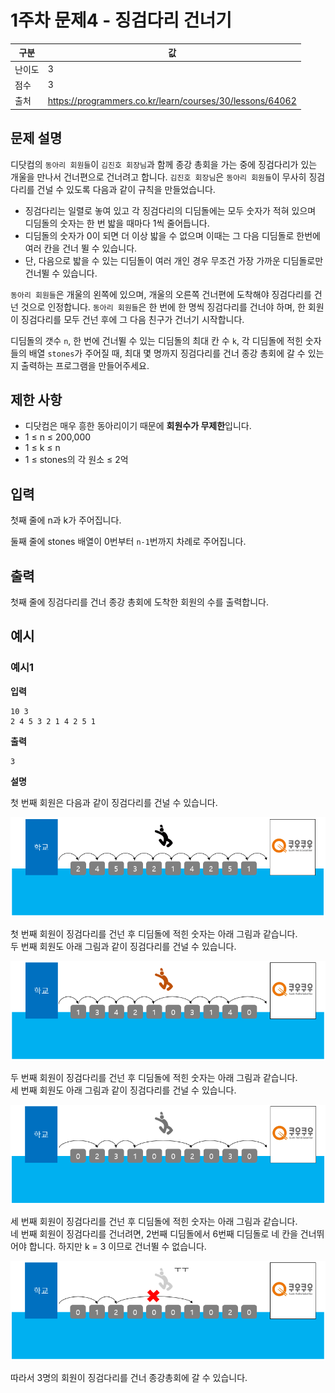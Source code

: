 # 1주차 문제4 - 징검다리 건너기

|구분|값|
|---|---|
|난이도|3|
|점수|3|
|출처|https://programmers.co.kr/learn/courses/30/lessons/64062|

## 문제 설명
디닷컴의 `동아리 회원들`이 `김진호 회장님`과 함께 종강 총회을 가는 중에 징검다리가 있는 개울을 만나서 건너편으로 건너려고 합니다. `김진호 회장님`은 `동아리 회원들`이 무사히 징검다리를 건널 수 있도록 다음과 같이 규칙을 만들었습니다.

- 징검다리는 일렬로 놓여 있고 각 징검다리의 디딤돌에는 모두 숫자가 적혀 있으며 디딤돌의 숫자는 한 번 밟을 때마다 1씩 줄어듭니다.
- 디딤돌의 숫자가 0이 되면 더 이상 밟을 수 없으며 이때는 그 다음 디딤돌로 한번에 여러 칸을 건너 뛸 수 있습니다.
- 단, 다음으로 밟을 수 있는 디딤돌이 여러 개인 경우 무조건 가장 가까운 디딤돌로만 건너뛸 수 있습니다.

`동아리 회원들`은 개울의 왼쪽에 있으며, 개울의 오른쪽 건너편에 도착해야 징검다리를 건넌 것으로 인정합니다.
`동아리 회원들`은 한 번에 한 명씩 징검다리를 건너야 하며, 한 회원이 징검다리를 모두 건넌 후에 그 다음 친구가 건너기 시작합니다.

디딤돌의 갯수 `n`, 한 번에 건너뛸 수 있는 디딤돌의 최대 칸 수 `k`, 각 디딤돌에 적힌 숫자들의 배열 `stones`가 주어질 때, 최대 몇 명까지 징검다리를 건너 종강 총회에 갈 수 있는지 출력하는 프로그램을 만들어주세요.

## 제한 사항
- 디닷컴은 매우 흥한 동아리이기 때문에 **회원수가 무제한**입니다.
- 1 ≤ n ≤ 200,000
- 1 ≤ k ≤ n
- 1 ≤ stones의 각 원소 ≤ 2억

## 입력
첫째 줄에 n과 k가 주어집니다.

둘째 줄에 stones 배열이 0번부터 `n-1`번까지 차례로 주어집니다.

## 출력
첫째 줄에 징검다리를 건너 종강 총회에 도착한 회원의 수를 출력합니다.

## 예시
### 예시1
**입력**

```
10 3
2 4 5 3 2 1 4 2 5 1
```

**출력**
```
3
```

**설명**

첫 번째 회원은 다음과 같이 징검다리를 건널 수 있습니다.

![예시1_1](./images/example1_1.png)

첫 번째 회원이 징검다리를 건넌 후 디딤돌에 적힌 숫자는 아래 그림과 같습니다.<br>
두 번째 회원도 아래 그림과 같이 징검다리를 건널 수 있습니다.

![예시1_2](./images/example1_2.png)

두 번째 회원이 징검다리를 건넌 후 디딤돌에 적힌 숫자는 아래 그림과 같습니다.<br>
세 번째 회원도 아래 그림과 같이 징검다리를 건널 수 있습니다.

![예시1_3](./images/example1_3.png)

세 번째 회원이 징검다리를 건넌 후 디딤돌에 적힌 숫자는 아래 그림과 같습니다.<br>
네 번째 회원이 징검다리를 건너려면, 2번째 디딤돌에서 6번째 디딤돌로 네 칸을 건너뛰어야 합니다. 하지만 k = 3 이므로 건너뛸 수 없습니다.

![예시1_4](./images/example1_4.png)

따라서 3명의 회원이 징검다리를 건너 종강총회에 갈 수 있습니다.
